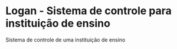 # Logan - Sistema de controle para instituição de ensino
Sistema de controle de uma instituição de ensino
